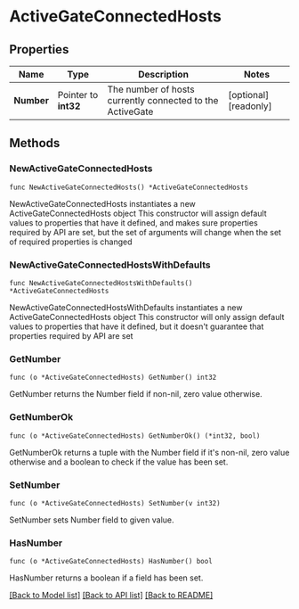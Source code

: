 # ActiveGateConnectedHosts

## Properties

Name | Type | Description | Notes
------------ | ------------- | ------------- | -------------
**Number** | Pointer to **int32** | The number of hosts currently connected to the ActiveGate | [optional] [readonly] 

## Methods

### NewActiveGateConnectedHosts

`func NewActiveGateConnectedHosts() *ActiveGateConnectedHosts`

NewActiveGateConnectedHosts instantiates a new ActiveGateConnectedHosts object
This constructor will assign default values to properties that have it defined,
and makes sure properties required by API are set, but the set of arguments
will change when the set of required properties is changed

### NewActiveGateConnectedHostsWithDefaults

`func NewActiveGateConnectedHostsWithDefaults() *ActiveGateConnectedHosts`

NewActiveGateConnectedHostsWithDefaults instantiates a new ActiveGateConnectedHosts object
This constructor will only assign default values to properties that have it defined,
but it doesn't guarantee that properties required by API are set

### GetNumber

`func (o *ActiveGateConnectedHosts) GetNumber() int32`

GetNumber returns the Number field if non-nil, zero value otherwise.

### GetNumberOk

`func (o *ActiveGateConnectedHosts) GetNumberOk() (*int32, bool)`

GetNumberOk returns a tuple with the Number field if it's non-nil, zero value otherwise
and a boolean to check if the value has been set.

### SetNumber

`func (o *ActiveGateConnectedHosts) SetNumber(v int32)`

SetNumber sets Number field to given value.

### HasNumber

`func (o *ActiveGateConnectedHosts) HasNumber() bool`

HasNumber returns a boolean if a field has been set.


[[Back to Model list]](../README.md#documentation-for-models) [[Back to API list]](../README.md#documentation-for-api-endpoints) [[Back to README]](../README.md)



